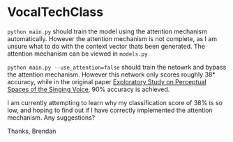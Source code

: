 # VocalTechClass

`python main.py` should train the model using the attention mechanism automatically. However the attention mechanism is not complete, as I am unsure what to do with the context vector thats been generated.
The attention mechanism can be viewed in `models.py`

`python main.py --use_attention=false` should train the netowrk and bypass the attention mechanism. However this network only scores roughly 38* accuracy, while in the original paper [Exploratory Study on Perceptual Spaces of the Singing Voice](https://ieeexplore-ieee-org.ezproxy.library.qmul.ac.uk/abstract/document/9054582), 90% accuracy is achieved.

I am currently attempting to learn why my classification score of 38% is so low, and hoping to find out if I have correctly implemented the attention mechanism. Any suggestions?

Thanks,
Brendan
